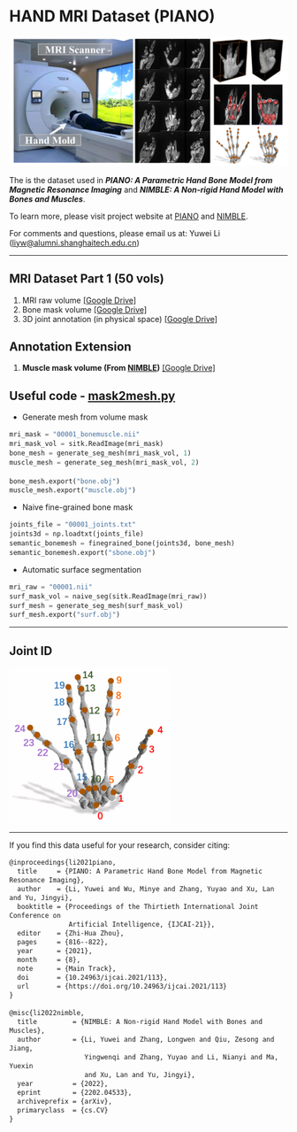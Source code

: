 HAND MRI Dataset (PIANO)
========

![](dataset.png)

The is the dataset used in **_PIANO: A Parametric Hand Bone Model from Magnetic Resonance Imaging_** and **_NIMBLE: A Non-rigid Hand Model with Bones and Muscles_**.

To learn more, please visit project website at [PIANO](https://liyuwei.cc/proj/piano) and [NIMBLE](https://liyuwei.cc/proj/nimble).


For comments and questions, please email us at: Yuwei Li (liyw@alumni.shanghaitech.edu.cn)

---

## MRI Dataset Part 1 (50 vols)
1. MRI raw volume [[Google Drive]](https://drive.google.com/file/d/1KPEIu4FetGbLwzfKoHk4sSHEim29ox-8/view?usp=sharing)
2. Bone mask volume [[Google Drive]](https://drive.google.com/file/d/1SQppuej7C7JugeiPh4JK00yuIkOW60Wz/view?usp=sharing)
3. 3D joint annotation (in physical space) [[Google Drive]](https://drive.google.com/file/d/1imikru7d64WdoR5Mt5vuU7mMqFQ0tVr_/view?usp=sharing)

## Annotation Extension
1. **Muscle mask volume (From [NIMBLE](https://liyuwei.cc/proj/nimble))**  [[Google Drive]](https://drive.google.com/file/d/1TuU8Co85_ctvj6yjotms-PTKredzl0QF/view?usp=sharing)


## Useful code - [mask2mesh.py](https://github.com/reyuwei/PIANO_mri_data/blob/master/mask2mesh.py)
- Generate mesh from volume mask
```py
mri_mask = "00001_bonemuscle.nii"
mri_mask_vol = sitk.ReadImage(mri_mask)
bone_mesh = generate_seg_mesh(mri_mask_vol, 1)
muscle_mesh = generate_seg_mesh(mri_mask_vol, 2)

bone_mesh.export("bone.obj")
muscle_mesh.export("muscle.obj")
```
- Naive fine-grained bone mask
```py
joints_file = "00001_joints.txt"
joints3d = np.loadtxt(joints_file)
semantic_bonemesh = finegrained_bone(joints3d, bone_mesh)
semantic_bonemesh.export("sbone.obj")
```
- Automatic surface segmentation
```py
mri_raw = "00001.nii"
surf_mask_vol = naive_seg(sitk.ReadImage(mri_raw))
surf_mesh = generate_seg_mesh(surf_mask_vol)
surf_mesh.export("surf.obj")
```
   
  

---
## Joint ID
![](piano_joint_id.png)

---

If you find this data useful for your research, consider citing:

```
@inproceedings{li2021piano,
  title     = {PIANO: A Parametric Hand Bone Model from Magnetic Resonance Imaging},
  author    = {Li, Yuwei and Wu, Minye and Zhang, Yuyao and Xu, Lan and Yu, Jingyi},
  booktitle = {Proceedings of the Thirtieth International Joint Conference on
               Artificial Intelligence, {IJCAI-21}},
  editor    = {Zhi-Hua Zhou},
  pages     = {816--822},
  year      = {2021},
  month     = {8},
  note      = {Main Track},
  doi       = {10.24963/ijcai.2021/113},
  url       = {https://doi.org/10.24963/ijcai.2021/113}
}

@misc{li2022nimble,
  title         = {NIMBLE: A Non-rigid Hand Model with Bones and Muscles},
  author        = {Li, Yuwei and Zhang, Longwen and Qiu, Zesong and Jiang, 
                   Yingwenqi and Zhang, Yuyao and Li, Nianyi and Ma, Yuexin 
                   and Xu, Lan and Yu, Jingyi},
  year          = {2022},
  eprint        = {2202.04533},
  archiveprefix = {arXiv},
  primaryclass  = {cs.CV}
}

```
